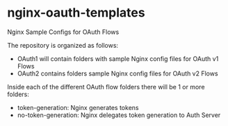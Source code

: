 nginx-oauth-templates
=====================

Nginx Sample Configs for OAuth Flows

The repository is organized as follows:

- OAuth1 will contain folders with sample Nginx config files for OAuth v1 Flows
- OAuth2 contains folders sample Nginx config files for OAuth v2 Flows


Inside each of the different OAuth flow folders there will be 1 or more folders:

- token-generation: Nginx generates tokens
- no-token-generation: Nginx delegates token generation to Auth Server

